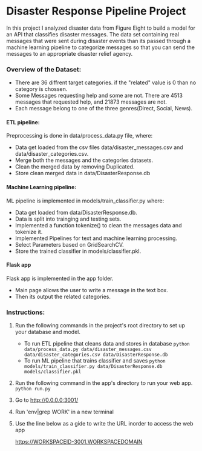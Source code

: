 # Disaster Response Pipeline Project
In this project I analyzed disaster data from Figure Eight to build a model for an API that classifies disaster messages.
The data set containing real messages that were sent during disaster events than its passed through a machine learning pipeline to categorize messages so that you can send the messages to an appropriate disaster relief agency.

### Overview of the Dataset:
- There are 36 diffrent target categories. if the "related" value is 0 than no category is chossen.
- Some Messages requesting help and some are not. There are 4513 messages that requested help, and 21873 messages are not.
- Each message belong to one of the three genres(Direct, Social, News).
#### ETL pipeline:
Preprocessing is done in data/process_data.py file, where:
- Data get loaded from the csv files data/disaster_messages.csv and data/disaster_categories.csv.
- Merge both the messages and the categories datasets.
- Clean the merged data by removing Duplicated.
- Store clean merged data in data/DisasterResponse.db
#### Machine Learning pipeline:
ML pipeline is implemented in models/train_classifier.py where:
- Data get loaded from data/DisasterResponse.db.
- Data is split into trainging and testing sets.
- Implemented a function tokenize() to clean the messages data and tokenize it.
- Implemented Pipelines for text and machine learning processing.
- Select Parameters based on GridSearchCV.
- Store the trained classifier in models/classifier.pkl.
#### Flask app
Flask app is implemented in the app folder.
- Main page allows the user to write a message in the text box.
- Then its output the related categories.
### Instructions:
1. Run the following commands in the project's root directory to set up your database and model.

    - To run ETL pipeline that cleans data and stores in database
        `python data/process_data.py data/disaster_messages.csv data/disaster_categories.csv data/DisasterResponse.db`
    - To run ML pipeline that trains classifier and saves
        `python models/train_classifier.py data/DisasterResponse.db models/classifier.pkl`

2. Run the following command in the app's directory to run your web app.
    `python run.py`

3. Go to http://0.0.0.0:3001/

4. Run 'env|grep WORK' in a new terminal

5. Use the line below as a gide to write the URL inorder to access the web app

   https://WORKSPACEID-3001.WORKSPACEDOMAIN
